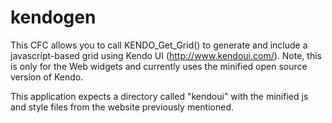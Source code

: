 kendogen
========

This CFC allows you to call KENDO_Get_Grid() to generate and include a javascript-based grid using Kendo UI (http://www.kendoui.com/). 
Note, this is only for the Web widgets and currently uses the minified open source version of Kendo.

This application expects a directory called "kendoui" with the minified js and style files from the website previously mentioned.